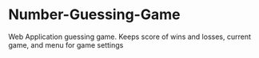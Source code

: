 # Number-Guessing-Game
Web Application guessing game. Keeps score of wins and losses, current game, and menu for game settings
